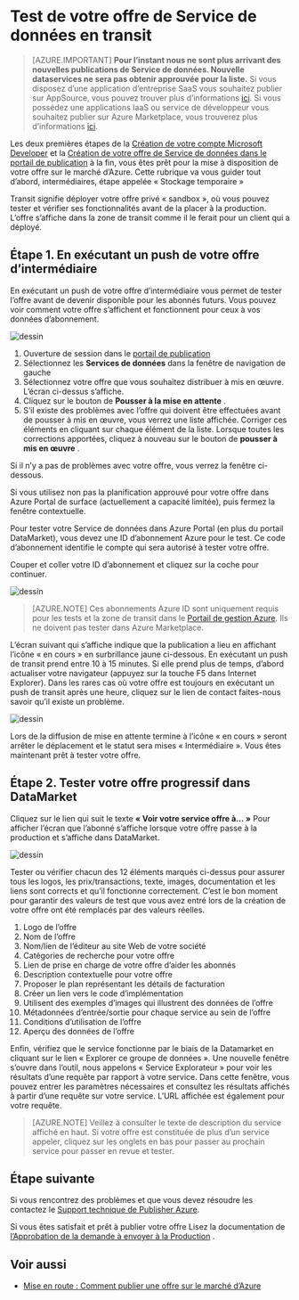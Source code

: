 <properties
   pageTitle="Test de votre offre de Service de données pour le marché | Microsoft Azure"
   description="Comprendre comment tester votre offre de Service de données pour le marché Azure."
   services="marketplace-publishing"
   documentationCenter=""
   authors="HannibalSII"
   manager="hascipio"
   editor=""/>

<tags
   ms.service="marketplace"
   ms.devlang="na"
   ms.topic="article"
   ms.tgt_pltfrm="na"
   ms.workload="na"
   ms.date="08/26/2016"
   ms.author="hascipio; avikova" />

# <a name="testing-your-data-service-offer-in-staging"></a>Test de votre offre de Service de données en transit

>[AZURE.IMPORTANT] **Pour l’instant nous ne sont plus arrivant des nouvelles publications de Service de données. Nouvelle dataservices ne sera pas obtenir approuvée pour la liste.** Si vous disposez d’une application d’entreprise SaaS vous souhaitez publier sur AppSource, vous pouvez trouver plus d’informations [ici](https://appsource.microsoft.com/partners). Si vous possédez une applications IaaS ou service de développeur vous souhaitez publier sur Azure Marketplace, vous trouverez plus d’informations [ici](https://azure.microsoft.com/marketplace/programs/certified/).

Les deux premières étapes de la [Création de votre compte Microsoft Developer](marketplace-publishing-accounts-creation-registration.md) et la [Création de votre offre de Service de données dans le portail de publication](marketplace-publishing-data-service-creation.md) à la fin, vous êtes prêt pour la mise à disposition de votre offre sur le marché d’Azure. Cette rubrique va vous guider tout d’abord, intermédiaires, étape appelée « Stockage temporaire »

Transit signifie déployer votre offre privé « sandbox », où vous pouvez tester et vérifier ses fonctionnalités avant de la placer à la production. L’offre s’affiche dans la zone de transit comme il le ferait pour un client qui a déployé.

## <a name="step-1-pushing-your-offer-to-staging"></a>Étape 1. En exécutant un push de votre offre d’intermédiaire
En exécutant un push de votre offre d’intermédiaire vous permet de tester l’offre avant de devenir disponible pour les abonnés futurs.  Vous pouvez voir comment votre offre s’affichent et fonctionnent pour ceux à vos données d’abonnement.  

  ![dessin](media/marketplace-publishing-data-service-test-in-staging/step-1.1.png)

1.  Ouverture de session dans le [portail de publication](https://publish.windowsazure.com)
2.  Sélectionnez les **Services de données** dans la fenêtre de navigation de gauche
3.  Sélectionnez votre offre que vous souhaitez distribuer à mis en œuvre. L’écran ci-dessus s’affiche.
4.  Cliquez sur le bouton de **Pousser à la mise en attente** .  
5.  S’il existe des problèmes avec l’offre qui doivent être effectuées avant de pousser à mis en œuvre, vous verrez une liste affichée.  Corriger ces éléments en cliquant sur chaque élément de la liste. Lorsque toutes les corrections apportées, cliquez à nouveau sur le bouton de **pousser à mis en œuvre** .

Si il n’y a pas de problèmes avec votre offre, vous verrez la fenêtre ci-dessous.  

Si vous utilisez non pas la planification approuvé pour votre offre dans Azure Portal de surface (actuellement a capacité limitée), puis fermez la fenêtre contextuelle.

Pour tester votre Service de données dans Azure Portal (en plus du portail DataMarket), vous devez une ID d’abonnement Azure pour le test.  Ce code d’abonnement identifie le compte qui sera autorisé à tester votre offre.  

Couper et coller votre ID d’abonnement et cliquez sur la coche pour continuer.

  ![dessin](media/marketplace-publishing-data-service-test-in-staging/step-1.2.png)

> [AZURE.NOTE] Ces abonnements Azure ID sont uniquement requis pour les tests et la zone de transit dans le [Portail de gestion Azure](https://manage.windowsazure.com). Ils ne doivent pas tester dans Azure Marketplace.

L’écran suivant qui s’affiche indique que la publication a lieu en affichant l’icône « en cours » en surbrillance jaune ci-dessous. En exécutant un push de transit prend entre 10 à 15 minutes.  Si elle prend plus de temps, d’abord actualiser votre navigateur (appuyez sur la touche F5 dans Internet Explorer).  Dans les rares cas où votre offre est toujours en exécutant un push de transit après une heure, cliquez sur le lien de contact faites-nous savoir qu’il existe un problème.

  ![dessin](media/marketplace-publishing-data-service-test-in-staging/step-1.3.png)

Lors de la diffusion de mise en attente termine à l’icône « en cours » seront arrêter le déplacement et le statut sera mises « Intermédiaire ».  Vous êtes maintenant prêt à tester votre offre.  

## <a name="step-2-test-your-staged-offer-in-datamarket"></a>Étape 2. Tester votre offre progressif dans DataMarket

Cliquez sur le lien qui suit le texte **« Voir votre service offre à... »** Pour afficher l’écran que l’abonné s’affiche lorsque votre offre passe à la production et s’affiche dans DataMarket.

  ![dessin](media/marketplace-publishing-data-service-test-in-staging/step-2.2.png)

Tester ou vérifier chacun des 12 éléments marqués ci-dessus pour assurer tous les logos, les prix/transactions, texte, images, documentation et les liens sont corrects et qu’il fonctionne correctement.  C’est le bon moment pour garantir des valeurs de test que vous avez entré lors de la création de votre offre ont été remplacés par des valeurs réelles.

1. Logo de l’offre
2. Nom de l’offre
3. Nom/lien de l’éditeur au site Web de votre société
4. Catégories de recherche pour votre offre
5. Lien de prise en charge de votre offre d’aider les abonnés
6. Description contextuelle pour votre offre
7. Proposer le plan représentant les détails de facturation
8. Créer un lien vers le code d’implémentation
9. Utilisent des exemples d’images qui illustrent des données de l’offre
10. Métadonnées d’entrée/sortie pour chaque service au sein de l’offre
11. Conditions d’utilisation de l’offre
12. Aperçu des données de l’offre


Enfin, vérifiez que le service fonctionne par le biais de la Datamarket en cliquant sur le lien « Explorer ce groupe de données ».  Une nouvelle fenêtre s’ouvre dans l’outil, nous appelons « Service Explorateur » pour voir les résultats d’une requête par rapport à votre service.  Dans cette fenêtre, vous pouvez entrer les paramètres nécessaires et consultez les résultats affichés à partir d’une requête sur votre service.   L’URL affichée est également pour votre requête.  

> [AZURE.NOTE] Veillez à consulter le texte de description du service affiché en haut.  Si votre offre est constituée de plus d’un service appeler, cliquez sur les onglets en bas pour passer au prochain service pour passer en revue et tester.



## <a name="next-step"></a>Étape suivante
Si vous rencontrez des problèmes et que vous devez résoudre les contactez le [Support technique de Publisher Azure]( http://go.microsoft.com/fwlink/?LinkId=272975).

Si vous êtes satisfait et prêt à publier votre offre Lisez la documentation de [l’Approbation de la demande à envoyer à la Production](marketplace-publishing-push-to-production.md) .

## <a name="see-also"></a>Voir aussi
- [Mise en route : Comment publier une offre sur le marché d’Azure](marketplace-publishing-getting-started.md)
